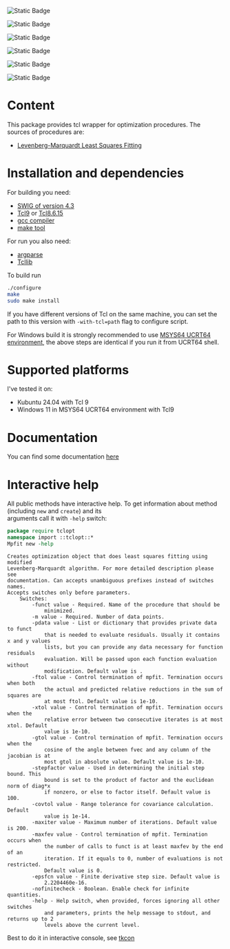 ![Static Badge](https://img.shields.io/badge/version-0.21-blue)

![Static Badge](https://img.shields.io/badge/license-MIT-blue)

![Static Badge](https://img.shields.io/badge/Tcl_version-9.0-blue)

![Static Badge](https://img.shields.io/badge/Kubuntu_24.04-pass-green)

![Static Badge](https://img.shields.io/badge/Windows_11-pass-green)

![Static Badge](https://img.shields.io/badge/coverage-93.4%25-green)

# Content

This package provides tcl wrapper for optimization procedures.
The sources of procedures are:
- [Levenberg-Marquardt Least Squares Fitting](http://cow.physics.wisc.edu/%7Ecraigm/idl/cmpfit.html)

# Installation and dependencies

For building you need:
- [SWIG of version 4.3](https://www.swig.org/download.html)
- [Tcl9](https://www.tcl.tk/software/tcltk/9.0.html) or [Tcl8.6.15](https://www.tcl.tk/software/tcltk/8.6.html)
- [gcc compiler](https://gcc.gnu.org/)
- [make tool](https://www.gnu.org/software/make/)

For run you also need:
- [argparse](https://github.com/georgtree/argparse)
- [Tcllib](https://www.tcl.tk/software/tcllib/)

To build run 
```bash
./configure
make
sudo make install
```
If you have different versions of Tcl on the same machine, you can set the path to this version with `-with-tcl=path`
flag to configure script.

For Windows build it is strongly recommended to use [MSYS64 UCRT64 environment](https://www.msys2.org/), the above
steps are identical if you run it from UCRT64 shell.

# Supported platforms

I've tested it on:
- Kubuntu 24.04 with Tcl 9
- Windows 11 in MSYS64 UCRT64 environment with Tcl9

# Documentation

You can find some documentation [here](https://georgtree.github.io/tclopt)

# Interactive help

All public methods have interactive help. To get information about method (including `new` and `create`) and its\
arguments call it with `-help` switch:

``` tcl
package require tclopt
namespace import ::tclopt::*
Mpfit new -help
```

``` text
Creates optimization object that does least squares fitting using modified
Levenberg-Marquardt algorithm. For more detailed description please see
documentation. Can accepts unambiguous prefixes instead of switches names.
Accepts switches only before parameters.
    Switches:
        -funct value - Required. Name of the procedure that should be
            minimized.
        -m value - Required. Number of data points.
        -pdata value - List or dictionary that provides private data to funct
            that is needed to evaluate residuals. Usually it contains x and y values
            lists, but you can provide any data necessary for function residuals
            evaluation. Will be passed upon each function evaluation without
            modification. Default value is .
        -ftol value - Control termination of mpfit. Termination occurs when both
            the actual and predicted relative reductions in the sum of squares are
            at most ftol. Default value is 1e-10.
        -xtol value - Control termination of mpfit. Termination occurs when the
            relative error between two consecutive iterates is at most xtol. Default
            value is 1e-10.
        -gtol value - Control termination of mpfit. Termination occurs when the
            cosine of the angle between fvec and any column of the jacobian is at
            most gtol in absolute value. Default value is 1e-10.
        -stepfactor value - Used in determining the initial step bound. This
            bound is set to the product of factor and the euclidean norm of diag*x
            if nonzero, or else to factor itself. Default value is 100.
        -covtol value - Range tolerance for covariance calculation. Default
            value is 1e-14.
        -maxiter value - Maximum number of iterations. Default value is 200.
        -maxfev value - Control termination of mpfit. Termination occurs when
            the number of calls to funct is at least maxfev by the end of an
            iteration. If it equals to 0, number of evaluations is not restricted.
            Default value is 0.
        -epsfcn value - Finite derivative step size. Default value is
            2.2204460e-16.
        -nofinitecheck - Boolean. Enable check for infinite quantities.
        -help - Help switch, when provided, forces ignoring all other switches
            and parameters, prints the help message to stdout, and returns up to 2
            levels above the current level.
```

Best to do it in interactive console, see [tkcon](https://github.com/bohagan1/TkCon)
